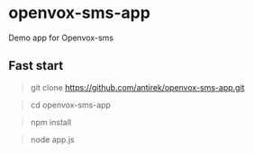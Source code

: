 # openvox-sms-app
Demo app for Openvox-sms


## Fast start

> git clone https://github.com/antirek/openvox-sms-app.git

> cd openvox-sms-app

> npm install

> node app.js

